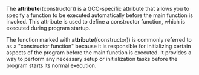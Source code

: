 The __attribute__((constructor)) is a GCC-specific attribute that allows you to specify a function to be executed automatically before the main function is invoked. This attribute is used to define a constructor function, which is executed during program startup.


The function marked with __attribute__((constructor)) is commonly referred to as a "constructor function" because it is responsible for initializing certain aspects of the program before the main function is executed. It provides a way to perform any necessary setup or initialization tasks before the program starts its normal execution.
